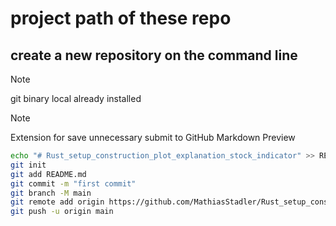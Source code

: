 # project path of these repo

## create a new repository on the command line

>[!NOTE]
>git binary local already installed
<!-- -->
>[!NOTE]
>Extension for save unnecessary submit to GitHub Markdown Preview

```bash
echo "# Rust_setup_construction_plot_explanation_stock_indicator" >> README.md
git init
git add README.md
git commit -m "first commit"
git branch -M main
git remote add origin https://github.com/MathiasStadler/Rust_setup_construction_plot_explanation_stock_indicator.git
git push -u origin main
```